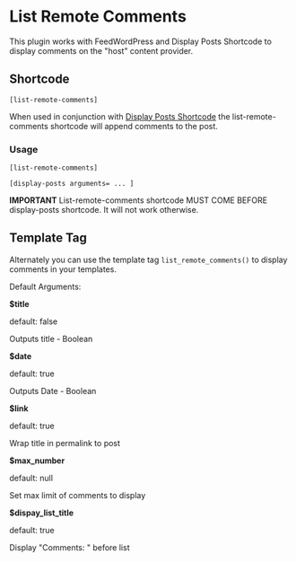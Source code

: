 # List Remote Comments

This plugin works with FeedWordPress and Display Posts Shortcode to display comments on the "host" content provider.

## Shortcode

```
[list-remote-comments]
```

When used in conjunction with [Display Posts Shortcode](https://github.com/billerickson/display-posts-shortcode/wiki) the list-remote-comments shortcode will append comments to the post.

### Usage

```
[list-remote-comments]

[display-posts arguments= ... ]
```

**IMPORTANT**
List-remote-comments shortcode MUST COME BEFORE display-posts shortcode. It will not work otherwise.


## Template Tag

Alternately you can use the template tag ```list_remote_comments()``` to display comments in your templates.

Default Arguments:

**$title**

default: false

Outputs title - Boolean


**$date**

default: true

Outputs Date - Boolean


**$link**

default: true

Wrap title in permalink to post


**$max_number**

default: null

Set max limit of comments to display


**$dispay_list_title**

default: true

Display "Comments: " before list


